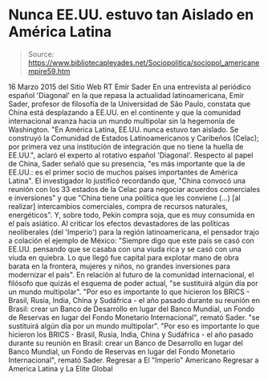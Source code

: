 # Nunca EE.UU. estuvo tan Aislado en América Latina

> Source: https://www.bibliotecapleyades.net/Sociopolitica/sociopol_americanempire59.htm

16 Marzo 2015
del Sitio Web RT
Emir Sader
En una entrevista al periódico español 'Diagonal' en la que repasa la actualidad latinoamericana, Emir Sader, profesor de filosofía de la Universidad de São Paulo, constata que China está desplazando a EE.UU. en el continente y que la comunidad internacional avanza hacia un mundo multipolar sin la hegemonía de Washington.
"En América Latina, EE.UU. nunca estuvo tan aislado. Se construyó la Comunidad de Estados Latinoamericanos y Caribeños (Celac); por primera vez una institución de integración que no tiene la huella de EE.UU.", aclaró el experto al rotativo español 'Diagonal'.
Respecto al papel de China, Sader señaló que su presencia,
"es más importante que la de EE.UU.: es el primer socio de muchos países importantes de América Latina".
El investigador lo justificó recordando que,
"China convocó una reunión con los 33 estados de la Celac para negociar acuerdos comerciales e inversiones" y que "China tiene una política que les conviene (...) [al realizar] intercambios comerciales, compra de recursos naturales, energéticos".
Y, sobre todo, Pekín compra soja, que es muy consumida en el país asiático.
Al criticar los efectos devastadores de las políticas neoliberales (del 'Imperio') para la región latinoamericana, el pensador trajo a colación el ejemplo de México:
"Siempre digo que este país se casó con EE.UU. pensando que se casaba con una viuda rica y se casó con una viuda en quiebra. Lo que llegó fue capital para explotar mano de obra barata en la frontera, mujeres y niños, no grandes inversiones para modernizar el país".
En relación al futuro de la comunidad internacional, el filósofo que quizás el esquema de poder actual,
"se sustituirá algún día por un mundo multipolar". "Por eso es importante lo que hicieron los BRICS - Brasil, Rusia, India, China y Sudáfrica - el año pasado durante su reunión en Brasil: crear un Banco de Desarrollo en lugar del Banco Mundial, un Fondo de Reservas en lugar del Fondo Monetario Internacional", remató Sader.
"se sustituirá algún día por un mundo multipolar".
"Por eso es importante lo que hicieron los BRICS - Brasil, Rusia, India, China y Sudáfrica - el año pasado durante su reunión en Brasil: crear un Banco de Desarrollo en lugar del Banco Mundial, un Fondo de Reservas en lugar del Fondo Monetario Internacional", remató Sader.
Regresar a El "Imperio" Americano
Regresar a America Latina y La Elite Global
